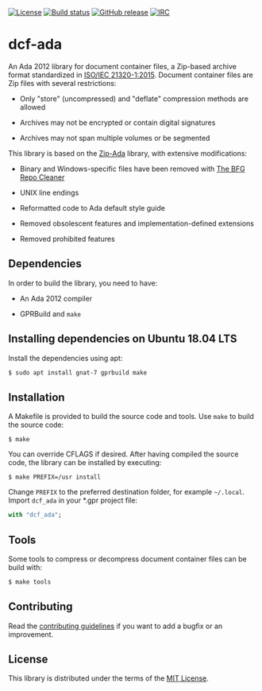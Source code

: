 [![License](https://img.shields.io/github/license/onox/dcf-ada.svg?color=blue)](https://github.com/onox/dcf-ada/blob/master/LICENSE)
[![Build status](https://img.shields.io/shippable/5cd73c52bbceea00079c64f0/master.svg)](https://app.shippable.com/github/onox/dcf-ada)
[![GitHub release](https://img.shields.io/github/release/onox/dcf-ada.svg)](https://github.com/onox/dcf-ada/releases/latest)
[![IRC](https://img.shields.io/badge/IRC-%23ada%20on%20freenode-orange.svg)](https://webchat.freenode.net/?channels=ada)

# dcf-ada

An Ada 2012 library for document container files, a Zip-based archive format
standardized in [ISO/IEC 21320-1:2015][url-iso-21320]. Document container
files are Zip files with several restrictions:

 * Only "store" (uncompressed) and "deflate" compression methods are allowed

 * Archives may not be encrypted or contain digital signatures

 * Archives may not span multiple volumes or be segmented

This library is based on the [Zip-Ada][url-zip-ada] library, with extensive
modifications:

 * Binary and Windows-specific files have been removed with [The BFG Repo Cleaner][url-bfg]

 * UNIX line endings

 * Reformatted code to Ada default style guide

 * Removed obsolescent features and implementation-defined extensions

 * Removed prohibited features

## Dependencies

In order to build the library, you need to have:

 * An Ada 2012 compiler

 * GPRBuild and `make`

## Installing dependencies on Ubuntu 18.04 LTS

Install the dependencies using apt:

```sh
$ sudo apt install gnat-7 gprbuild make
```

## Installation

A Makefile is provided to build the source code and tools. Use `make` to build
the source code:

```
$ make
```

You can override CFLAGS if desired. After having compiled the source code,
the library can be installed by executing:

```
$ make PREFIX=/usr install
```

Change `PREFIX` to the preferred destination folder, for example `~/.local`.
Import `dcf_ada` in your \*.gpr project file:

```ada
with "dcf_ada";
```

## Tools

Some tools to compress or decompress document container files can be build with:

```sh
$ make tools
```

## Contributing

Read the [contributing guidelines][url-contributing] if you want to add
a bugfix or an improvement.

## License

This library is distributed under the terms of the [MIT License][url-mit].

  [url-bfg]: https://rtyley.github.io/bfg-repo-cleaner
  [url-contributing]: /CONTRIBUTING.md
  [url-iso-21320]: https://www.iso.org/standard/60101.html
  [url-mit]: https://opensource.org/licenses/mit
  [url-zip-ada]: https://unzip-ada.sourceforge.net
